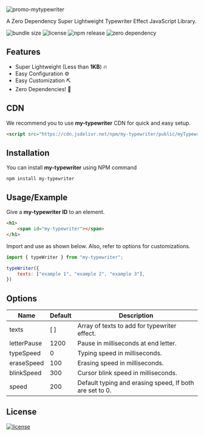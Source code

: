 ![promo-mytypewriter](https://user-images.githubusercontent.com/43317360/183382010-0bcf2fff-a56e-4bd6-afba-64410f617068.gif)

A Zero Dependency Super Lightweight Typewriter Effect JavaScript Library.

![bundle size](https://img.shields.io/bundlephobia/minzip/my-typewriter?style=for-the-badge)
![license](https://img.shields.io/github/license/helloukey/my-typewriter?style=for-the-badge)
![npm release](https://img.shields.io/npm/v/my-typewriter?color=orange&style=for-the-badge)
![zero dependency](https://img.shields.io/badge/dependencies-0-success?style=for-the-badge)
## Features

- Super Lightweight (Less than **1KB**) 🔥
- Easy Configuration ⚙
- Easy Customization ⛏
- Zero Dependencies! 🤯


## CDN

We recommend you to use **my-typewriter** CDN for quick and easy setup.

```html
<script src="https://cdn.jsdelivr.net/npm/my-typewriter/public/myTypewriter.min.js"></script>
```

## Installation

You can install **my-typewriter** using NPM command

```shell
npm install my-typewriter
```
## Usage/Example

Give a **my-typewriter ID** to an element.
```html
<h1>
    <span id="my-typewriter"></span>
</h1>
```
Import and use as shown below. Also, refer to options for customizations.
```javascript
import { typeWriter } from "my-typewriter";

typeWriter({
    texts: ["example 1", "example 2", "example 3"],
})
```


## Options

| Name        | Default | Description                                             |
|-------------|---------|---------------------------------------------------------|
| texts       | [ ]     | Array of texts to add for typewriter effect.            |
| letterPause | 1200    | Pause in milliseconds at end letter.                    |
| typeSpeed   | 0       | Typing speed in milliseconds.                           |
| eraseSpeed  | 100     | Erasing speed in milliseconds.                          |
| blinkSpeed  | 300     | Cursor blink speed in milliseconds.                     |
| speed       | 200     | Default typing and erasing speed, If both are set to 0. |


## License

[![license](https://img.shields.io/github/license/helloukey/my-typewriter?style=for-the-badge)](LICENSE)
